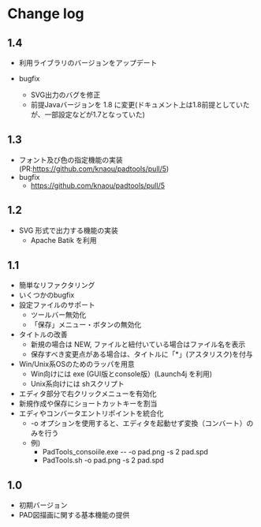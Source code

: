 Change log
=============

1.4
--------

* 利用ライブラリのバージョンをアップデート

* bugfix
    * SVG出力のバグを修正
    * 前提Javaバージョンを 1.8 に変更(ドキュメント上は1.8前提としていたが、一部設定などが1.7となっていた)

1.3
--------

* フォント及び色の指定機能の実装(PR:https://github.com/knaou/padtools/pull/5)
* bugfix
    * https://github.com/knaou/padtools/pull/5

1.2
--------

* SVG 形式で出力する機能の実装
    * Apache Batik を利用

1.1
--------

* 簡単なリファクタリング
* いくつかのbugfix
* 設定ファイルのサポート
    * ツールバー無効化
    * 「保存」メニュー・ボタンの無効化
* タイトルの改善
    * 新規の場合は NEW, ファイルと紐付いている場合はファイル名を表示
    * 保存すべき変更点がある場合は、タイトルに「*」(アスタリスク)を付与
* Win/Unix系OSのためのラッパを用意
    * Win向けには exe (GUI版とconsole版）(Launch4j を利用)
    * Unix系向けには shスクリプト
* エディタ部分で右クリックメニューを有効化
* 新規作成や保存にショートカットキーを割当
* エディやコンバータエントリポイントを統合化
    * -o オプションを使用すると、エディタを起動せず変換（コンバート）のみを行う
    * 例)
        * PadTools_consoiile.exe -- -o pad.png -s 2 pad.spd
        * PadTools.sh -o pad.png -s 2 pad.spd


1.0
---------

* 初期バージョン
* PAD図描画に関する基本機能の提供

